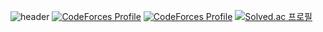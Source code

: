 ![header](https://capsule-render.vercel.app/api?type=rect&color=auto&height=300&section=header&text=hello,%20world&fontSize=90)
[![CodeForces Profile](https://cf.leed.at?id=hoxym01a)](https://codeforces.com/profile/hoxym01a)
[![CodeForces Profile](https://cf.leed.at?id=ho_oxymola)](https://codeforces.com/profile/ho_oxymola)
[![Solved.ac
프로필](http://mazassumnida.wtf/api/generate_badge?boj=hoxymola)](https://solved.ac/hoxymola)
<!--
**HOXYMOLA/HOXYMOLA** is a ✨ _special_ ✨ repository because its `README.md` (this file) appears on your GitHub profile.

Here are some ideas to get you started:

- 🔭 I’m currently working on ...
- 🌱 I’m currently learning ...
- 👯 I’m looking to collaborate on ...
- 🤔 I’m looking for help with ...
- 💬 Ask me about ...
- 📫 How to reach me: ...
- 😄 Pronouns: ...
- ⚡ Fun fact: ...
-->
